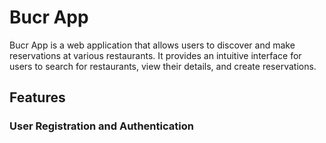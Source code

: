 # Bucr App
Bucr App is a web application that allows users to discover and make reservations at various restaurants. It provides an intuitive interface for users to search for restaurants, view their details, and create reservations.

## Features
### User Registration and Authentication
